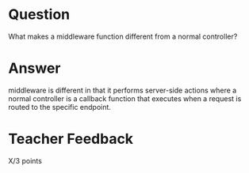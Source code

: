 # Question

What makes a middleware function different from a normal controller?

# Answer
middleware is different in that it performs server-side actions where a normal controller is a callback function that executes when a request is routed to the specific endpoint.

# Teacher Feedback

X/3 points